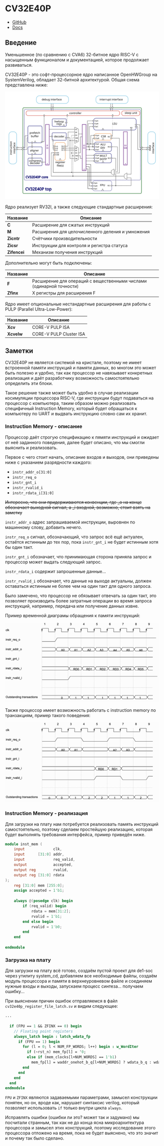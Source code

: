 # CV32E40P

- [GitHub](https://github.com/openhwgroup/cv32e40p)
- [Docs](https://docs.openhwgroup.org/projects/cv32e40p-user-manual/en/latest/)


## Введение

Уменьшенное (по сравнению с CVA6) 32-битное ядро RISC-V с насыщенным
функционалом и документацией, которое продолжает развиваться.

CV32E40P - это софт-процессорное ядро написанное OpenHWGroup на SystemVerilog,
обладает 32-битной архитектурой. Общая схема представлена ниже:

![CV32E40P Block Diagram](./CV32E40P_Block_Diagram.png "Блок-схема CV32E40P")

Ядро реализует RV32I, а также следующие стандартные расширения:

| Название     | Описание                                          |
| ------------ | ------------------------------------------------- |
| **C**        | Расширение для сжатых инструкций                  |
| **M**        | Расширения для целочисленного деления и умножения |
| **Zicntr**   | Счётчики производительности                       |
| **Zicsr**    | Инструкции для контроля и регистра статуса        |
| **Zifencei** | Механизм получения инструкций                     |

Дополнительно могут быть подключены:

| Название  | Описание                                                             |
| --------- | -------------------------------------------------------------------- |
| **F**     | Расширение для операций с вещественными числами (одинарной точности) |
| **Zfinx** | X регистры для расширения F                                          |

Ядро имеет опциональные нестандартные расширения для работы с PULP (Parallel
Ultra-Low-Power):

| Название   | Описание                |
| ---------- | ----------------------- |
| **Xcv**    | CORE-V PULP ISA         |
| **Xcvelw** | CORE-V PULP Cluster ISA |


## Заметки

CV32E40P не является системой на кристале, поэтому не имеет встроенной памяти
инструкций и памяти данных, во многом это может быть полезно и удобно, так как
процессор не навязывает конкретных реализация и даёт разработчику возможность
самостоятельно определить эти блоки.

Такое решение также может быть удобно в случае реализации косимуляции
процессора RISC-V, где инструкции будут подаваться на процессор с компьютера,
таким образом можно реализовать специфичный Instruction Memory, который будет
обращаться к компьютеру по UART и выдвать инструкцию словно сам их хранит.


### Instruction Memory - описание

Процессор даёт строгую спецификацию к пямяти инструкций и ожидает от неё
заданного поведения, далее будет описано, что мы смогли выяснить и реализовать.

Первое с чего стоит начать, описание входов и выходов, они приведены ниже с
указанием разрядности каждого:

- `instr_addr_o[31:0]`
- `instr_req_o`
- `instr_gnt_i`
- `instr_rvalid_i`
- `instr_rdata_i[31:0]`

~~Интересно, что они придерживаются конвенции, где _o на конце обозначает
выходной сигнал, а _i входной, возможно, стоит взять на заметку~~

`instr_addr_o` адрес запрашиваемой инструкции, выровнен по машинному слову,
добавить нечего.

`instr_req_o` сигнал, обозначающий, что запрос всё ещё актуален, остаётся
истинным до тех пор, пока `instr_gnt_i` не будет истинным хотя бы один такт.

`instr_gnt_i` обозначает, что принимающая сторона приняла запрос и процессор
может выдать следующий запрос.

`instr_rdata_i` содержит запрошенные данные...

`instr_rvalid_i` обозначает, что данные на выходе актуальны, должен оставаться
истинным не более чем на один такт для одного запроса.

Было замечено, что процессор не обязывает отвечать за один такт, это позволяет
производить более затратные операции во время запроса инструкций, например,
передача или получение данных извне.

Пример временной диаграмы обращения к памяти инструкций:

![Instruction Memory Waveform](./instr_mem_wave.png)

Также процессор имеет возможность работать с instruction memory по транзакциям,
пример такого поведения:

![Instruction Memory Transaction](./instr_mem_transaction.png)


### Instruction Memory - реализация

Для загрузки на плату нам потребуется реализовать память инструкций
самостоятельно, поэтому сделаем простейшую реализацию, которая будет выполнять
требования интерфейса, пример приведён ниже.

```verilog
module inst_mem (
    input             clk,
    input      [31:0] addr,
    input             req_valid,
    output            accepted,
    output reg        rvalid,
    output reg [31:0] rdata
);
    reg [31:0] mem [255:0];
    assign accepted = 1'b1;

    always @(posedge clk) begin
        if (req_valid) begin
            rdata = mem[31:2];
            rvalid = 1'b1;
        end else begin
            rvalid = 1'b0;
        end
    end

endmodule
```


### Загрузка на плату

Для загрузки на плату всё готово, создаём пустой проект для de1-soc через
утилиту system_cd, добавляем все необходимые файлы, создаём модуль процессора и
памяти в верхнеуровневом файле и соединяем нужные входы и выходы, запускаем
процесс синтеза... получаем ошибку...

При выяснении причин ошибок отправляемся в файл
`cv32e40p_register_file_latch.sv` и видим следующее:

```systemverilog
...

  if (FPU == 1 && ZFINX == 0) begin
    // Floating point registers
    always_latch begin : latch_wdata_fp
      if (FPU == 1) begin
        for (l = 0; l < NUM_FP_WORDS; l++) begin : w_WordIter
          if (~rst_n) mem_fp[l] = '0;
          else if (mem_clocks[l+NUM_WORDS] == 1'b1)
            mem_fp[l] = waddr_onehot_b_q[l+NUM_WORDS] ? wdata_b_q : wdata_a_q;
        end
      end
    end
  end
endmodule
```

`FPU` и `ZFINX` являются задаваемыми параметрами, замысел конструкции понятен,
но он, вроде как, нарушает синтаксис verilog, который позволяет использовать
`if` только внутри цикла `always`.

Исправлять ошибки (ошибки ли это? может так и задумано) мы посчитали странным,
так как не до конца ясна микроархитектура процессора и замысел этих
конструкций, поэтому исследование этого процессора отложено на время, пока не
будет выяснено, что это значит и почему так было сделано.
